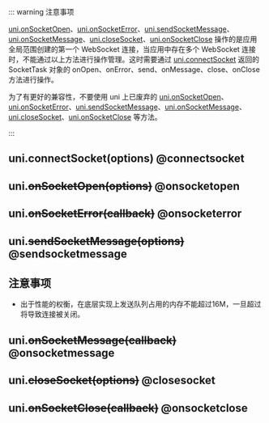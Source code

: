 ::: warning 注意事项

[uni.onSocketOpen](#onsocketopen)、[uni.onSocketError](#onsocketerror)、[uni.sendSocketMessage](#sendsocketmessage)、[uni.onSocketMessage](#onsocketmessage)、[uni.closeSocket](#closesocket)、[uni.onSocketClose](#onsocketclose) 操作的是应用全局范围创建的第一个 WebSocket 连接，当应用中存在多个 WebSocket 连接时，不能通过以上方法进行操作管理。这时需要通过 [uni.connectSocket](#connectsocket) 返回的 SocketTask 对象的 onOpen、onError、send、onMessage、close、onClose 方法进行操作。

为了有更好的兼容性，不要使用 uni 上已废弃的 [uni.onSocketOpen](#onsocketopen)、[uni.onSocketError](#onsocketerror)、[uni.sendSocketMessage](#sendsocketmessage)、[uni.onSocketMessage](#onsocketmessage)、[uni.closeSocket](#closesocket)、[uni.onSocketClose](#onsocketclose) 等方法。

:::

## uni.connectSocket(options) @connectsocket

<!-- UTSAPIJSON.connectSocket.description -->

<!-- UTSAPIJSON.connectSocket.compatibility -->

<!-- UTSAPIJSON.connectSocket.param -->

<!-- UTSAPIJSON.connectSocket.returnValue -->

<!-- UTSAPIJSON.connectSocket.tutorial -->

## uni.~~onSocketOpen(options)~~ @onsocketopen

<!-- UTSAPIJSON.onSocketOpen.description -->

<!-- UTSAPIJSON.onSocketOpen.compatibility -->

<!-- UTSAPIJSON.onSocketOpen.param -->

<!-- UTSAPIJSON.onSocketOpen.returnValue -->

<!-- UTSAPIJSON.onSocketOpen.tutorial -->

## uni.~~onSocketError(callback)~~ @onsocketerror

<!-- UTSAPIJSON.onSocketError.description -->

<!-- UTSAPIJSON.onSocketError.compatibility -->

<!-- UTSAPIJSON.onSocketError.param -->

<!-- UTSAPIJSON.onSocketError.returnValue -->

<!-- UTSAPIJSON.onSocketError.tutorial -->

## uni.~~sendSocketMessage(options)~~ @sendsocketmessage

<!-- UTSAPIJSON.sendSocketMessage.description -->

<!-- UTSAPIJSON.sendSocketMessage.compatibility -->

<!-- UTSAPIJSON.sendSocketMessage.param -->

<!-- UTSAPIJSON.sendSocketMessage.returnValue -->

<!-- UTSAPIJSON.sendSocketMessage.tutorial -->

## 注意事项

* 出于性能的权衡，在底层实现上发送队列占用的内存不能超过16M，一旦超过将导致连接被关闭。

## uni.~~onSocketMessage(callback)~~ @onsocketmessage

<!-- UTSAPIJSON.onSocketMessage.description -->

<!-- UTSAPIJSON.onSocketMessage.compatibility -->

<!-- UTSAPIJSON.onSocketMessage.param -->

<!-- UTSAPIJSON.onSocketMessage.returnValue -->

<!-- UTSAPIJSON.onSocketMessage.tutorial -->

## uni.~~closeSocket(options)~~ @closesocket

<!-- UTSAPIJSON.closeSocket.description -->

<!-- UTSAPIJSON.closeSocket.compatibility -->

<!-- UTSAPIJSON.closeSocket.param -->

<!-- UTSAPIJSON.closeSocket.returnValue -->

<!-- UTSAPIJSON.closeSocket.tutorial -->

## uni.~~onSocketClose(callback)~~ @onsocketclose

<!-- UTSAPIJSON.onSocketClose.description -->

<!-- UTSAPIJSON.onSocketClose.compatibility -->

<!-- UTSAPIJSON.onSocketClose.param -->

<!-- UTSAPIJSON.onSocketClose.returnValue -->

<!-- UTSAPIJSON.onSocketClose.tutorial -->

<!-- UTSAPIJSON.websocket.example -->

<!-- UTSAPIJSON.general_type.name -->

<!-- UTSAPIJSON.general_type.param -->
